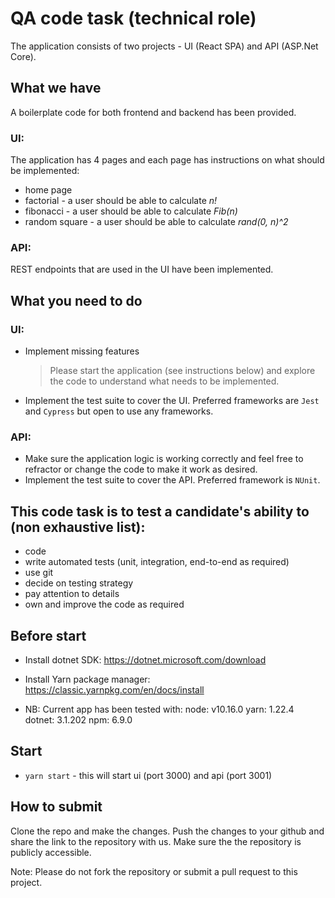 
# QA code task (technical role)

The application consists of two projects - UI (React SPA) and API (ASP.Net Core).

## What we have
A boilerplate code for both frontend and backend has been provided.

### UI:

The application has 4 pages and each page has instructions on what should be implemented:
- home page
- factorial - a user should be able to calculate *n!*
- fibonacci - a user should be able to calculate *Fib(n)*
- random square - a user should be able to calculate *rand(0, n)^2*

### API:

REST endpoints that are used in the UI have been implemented.


## What you need to do

### UI:
- Implement missing features
    > Please start the application (see instructions below) and explore the code to understand what needs to be implemented.
- Implement the test suite to cover the UI. Preferred frameworks are `Jest` and `Cypress` but open to use any frameworks.

### API:

- Make sure the application logic is working correctly and feel free to refractor or change the code to make it work as desired.
- Implement the test suite to cover the API. Preferred framework is `NUnit`.

## This code task is to test a candidate's ability to (non exhaustive list):
- code
- write automated tests (unit, integration, end-to-end as required)
- use git
- decide on testing strategy
- pay attention to details
- own and improve the code as required


## Before start

- Install dotnet SDK: https://dotnet.microsoft.com/download
- Install Yarn package manager: https://classic.yarnpkg.com/en/docs/install

- NB: Current app has been tested with:
node: v10.16.0
yarn: 1.22.4
dotnet: 3.1.202
npm: 6.9.0

## Start

- `yarn start` - this will start ui (port 3000) and api  (port 3001)


## How to submit

Clone the repo and make the changes. Push the changes to your github and share the link to the repository with us. Make sure the the repository is publicly accessible.

Note: Please do not fork the repository or submit a pull request to this project.

